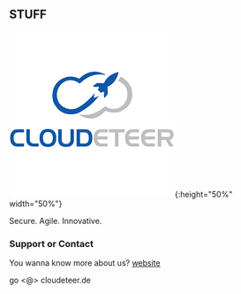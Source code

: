 ## STUFF

![cdt](https://github.com/cloudeteer/blog/raw/master/CDT-Logo_300x300.png){:height="50%" width="50%"}

Secure. Agile. Innovative.

### Support or Contact

You wanna know more about us? [website](https://cloudeteer.de) 

go <@> cloudeteer.de
